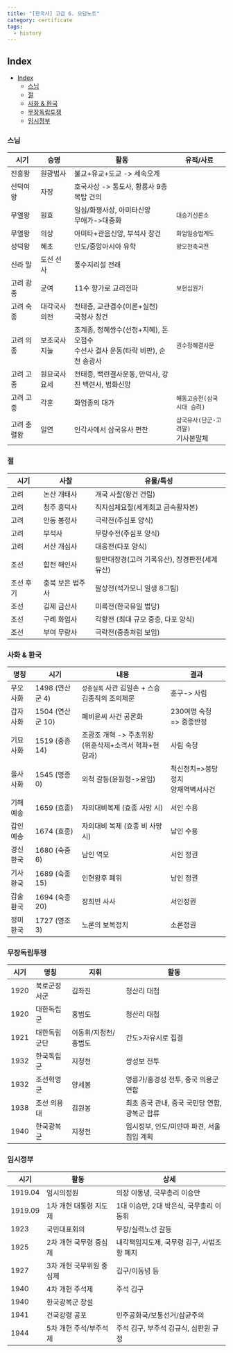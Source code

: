 ```yaml
---
title: "[한국사] 고급 6. 오답노트"
category: certificate
tags:
  - history
---
```


## Index

- [Index](#index)
  - [스님](#스님)
  - [절](#절)
  - [사화 \& 환국](#사화--환국)
  - [무장독립투쟁](#무장독립투쟁)
  - [임시정부](#임시정부)

### 스님

|시기|승명|활동|유적/사료|
|---|---|---|---|
|진흥왕|원광법사|불교+유교+도교 -> 세속오계|
|선덕여왕|자장|호국사상 -> 통도사, 황룡사 9층 목탑 건의|
|무열왕|원효|일심/화쟁사상, 아미타신앙<br>무애가->대중화| `대승기신론소`|
|무열왕|의상|아미타+관음신앙, 부석사 창건|`화엄일승법계도`|
|성덕왕|혜초|인도/중앙아시아 유학| `왕오천축국전`|
|신라 말|도선 선사|풍수지리설 전래||
|고려 광종|균여|11수 향가로 교리전파|`보현십원가`|
|고려 숙종|대각국사 의천|천태종, 교관겸수(이론+실천)<br>국청사 창건||
|고려 의종|보조국사 지눌|조계종, 정혜쌍수(선정+지혜), 돈오점수<br>수선사 결사 운동(타락 비판), 순천 송광사|`권수정혜결사문`|
|고려 고종|원묘국사 요세|천태종, 백련결사운동, 만덕사, 강진 백련사, 법화신앙||
|고려 고종|각훈|화엄종의 대가|`해동고승전(삼국시대 승려)`|
|고려 충렬왕|일연|인각사에서 삼국유사 편찬|`삼국유사(단군-고려말)`<br>기사본말체|


### 절

|시기|사찰|유물/특성|
|---|---|---|
|고려|논산 개태사|개국 사찰(왕건 건립)|
|고려|청주 흥덕사|직지심체요절(세계최고 금속활자본)|
|고려|안동 봉정사|극락전(주심포 양식)|
|고려 |부석사 |무량수전(주심포 양식)
|고려 |서산 개심사 |대웅전(다포 양식)
|조선|합천 해인사|팔만대장경(고려 기록유산), 장경판전(세계유산)|
|조선 후기|충북 보은 법주사|팔상전(석가모니 일생 8그림)|
|조선| 김제 금산사 |미륵전(한국유일 법당)|
|조선 |구례 화엄사 |각황전 (최대 규모 중층, 다포 양식)|
|조선| 부여 무량사 |극락전(중층처럼 보임)|


### 사화 & 환국

|명칭|시기|내용|결과|
|---|---|---|---|
|무오사화|1498 (연산군 4)|`성종실록` 사관 김일손 + 스승 김종직의 조의제문| 훈구-> 사림|
|갑자사화|1504 (연산군 10)|폐비윤씨 사건 공론화|230여명 숙청 => 중종반정|
|기묘사화|1519 (중종 14)|조광조 개혁 -> 주초위왕<br>(위훈삭제+소격서 혁파+현량과)|사림 숙청|
|을사사화|1545 (명종 0) |외척 갈등(윤원형->윤임)|척신정치=>붕당정치<br>양재역벽서사건|
|기해예송 |1659 (효종)| 자의대비복제 (효종 사망 시)| 서인 수용|
|갑인예송 |1674 (효종)| 자의대비 복제 (효종 비 사망 시)| 남인 수용|
|경신환국|1680 (숙중 6) |남인 역모 |서인 정권|
|기사환국|1689 (숙종 15)|인현왕후 폐위|남인 정권|
|갑술환국|1694 (숙종 20)|장희빈 사사  |서인정권|
|정미환국|1727 (영조 3)  |노론의 보복정치| 소론정권|


### 무장독립투쟁

|시기|명칭|지휘|활동|
|---|---|---|---|
|1920|북로군정서군| 김좌진| 청산리 대첩
|1920|대한독립군| 홍범도 |청산리 대첩
|1921|대한독립군단|이동휘/지청천/홍범도 |간도>자유시로 집결
|1932 |한국독립군| 지청천 |쌍성보 전투
|1932|조선혁명군 |양세봉| 영릉가/홍경성 전투, 중국 의용군 연합
|1938|조선 의용대|김원봉 |최초 중국 관내, 중국 국민당 연합, 광복군 합류
|1940|한국광복군| 지청천| 임시정부, 인도/미얀마 파견, 서울 침입 계획


### 임시정부

|시기|활동|상세|
|---|---|---|
| 1919.04 | 임시의정원 |의장 이동녕, 국무총리 이승만
|1919.09 | 1차 개헌 대통령 지도제| 1대 이승만, 2대 박은식, 국무총리 이동휘
|1923| 국민대표회의| 무장/실력노선 갈등
| 1925  | 2차 개헌 국무령 중심제 |내각책임지도제, 국무령 김구, 사법조항 폐지
| 1927 | 3차 개헌 국무위원 중심제| 김구/이동녕 등
| 1940 | 4차 개헌 주석제| 주석 김구
| 1940 | 한국광복군 창설|
| 1941 | 건국강령 공포| 민주공화국/보통선거/삼균주의
| 1944 | 5차 개헌 주석/부주석제| 주석 김구, 부주석 김규식, 심판원 규정
